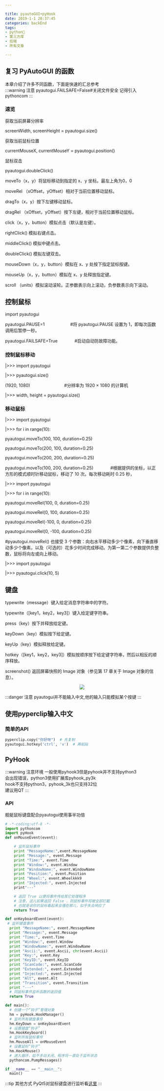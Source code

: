 ```yaml
---

title: pyautoGUI+pyHook
date: 2019-1-1 20:37:45
categories: backEnd
tags:
- python🐍
- 第三方库
- 后端
- 所有文章

---
```


## 复习 PyAutoGUI 的函数

本章介绍了许多不同函数，下面是快速的汇总参考<br/>
:::warning 注意
pyautogui.FAILSAFE=False#关闭文件安全
记得引入pythoncom
:::
### 速览
获取当前屏幕分辨率<br/>

screenWidth, screenHeight = pyautogui.size()<br/>

获取当前鼠标位置<br/>

currentMouseX, currentMouseY = pyautogui.position()<br/>

鼠标双击<br/>

pyautogui.doubleClick()<br/>

moveTo（x，y）将鼠标移动到指定的 x、y 坐标。最左上角为0，0<br/>

moveRel （xOffset，yOffset）相对于当前位置移动鼠标。<br/>

dragTo（x，y）按下左键移动鼠标。<br/>

dragRel （xOffset，yOffset）按下左键，相对于当前位置移动鼠标。<br/>

click（x，y，button）模拟点击（默认是左键）。<br/>

rightClick() 模拟右键点击。<br/>

middleClick() 模拟中键点击。<br/>

doubleClick() 模拟左键双击。<br/>

mouseDown（x，y，button）模拟在 x、y 处按下指定鼠标按键。<br/>

mouseUp（x，y，button）模拟在 x、y 处释放指定键。<br/>

scroll （units）模拟滚动滚轮。正参数表示向上滚动，负参数表示向下滚动。<br/>

## 控制鼠标

import pyautogui

pyautogui.PAUSE=1　　　　　　#将 pyautogui.PAUSE 设置为 1，即每次函数调用后暂停一秒。<br/>

pyautogui.FAILSAFE=True　　　　#启动自动防故障功能。<br/>

### 控制鼠标移动

|>>> import pyautogui<br/>

|>>> pyautogui.size()<br/>

(1920, 1080)　　　　　　　　#分辨率为 1920 × 1080 的计算机<br/>

|>>> width, height = pyautogui.size()<br/>

### 移动鼠标
|>>> import pyautogui<br/>

|>>> for i in range(10):<br/>

pyautogui.moveTo(100, 100, duration=0.25)<br/>

pyautogui.moveTo(200, 100, duration=0.25)<br/>

pyautogui.moveTo(200, 200, duration=0.25)<br/>

pyautogui.moveTo(100, 200, duration=0.25)　　　　#根据提供的坐标，以正方形的模式顺时针移动鼠标，移动了 10 次。每次移动耗时 0.25 秒，<br/>



|>>> import pyautogui<br/>

|>>> for i in range(10):<br/>

pyautogui.moveRel(100, 0, duration=0.25)<br/>

pyautogui.moveRel(0, 100, duration=0.25)<br/>

pyautogui.moveRel(-100, 0, duration=0.25)<br/>

pyautogui.moveRel(0, -100, duration=0.25)<br/>

#pyautogui.moveRel() 也接受 3 个参数：向右水平移动多少个像素，向下垂直移动多少个像素，以及（可选的）花多少时间完成移动。为第一第二个参数提供负整数，鼠标将向左或向上移动。<br/>

|>>> import pyautogui<br/>

|>>> pyautogui.click(10, 5)<br/>
## 键盘
typewrite（message）键入给定消息字符串中的字符。<br/>

typewrite（[key1，key2，key3]）键入给定键字符串。<br/>

press（key）按下并释放给定键。<br/>

keyDown（key）模拟按下给定键。<br/>

keyUp（key）模拟释放给定键。<br/>

hotkey（[key1，key2，key3]）模拟按顺序按下给定键字符串，然后以相反的顺序释放。<br/>

screenshot() 返回屏幕快照的 Image 对象（参见第 17 章关于 Image 对象的信息）。<br/>


<div align= center><img src="./static/pygui.png"/></div>

:::danger 注意
pyautogui并不能输入中文,他的输入只能模拟某个按键
:::

## 使用pyperclip输入中文
### 简单的API
```python
pyperclip.copy("你好呀")  # 先复制
pyautogui.hotkey('ctrl', 'v')  # 再粘贴
```
## PyHook
:::warning 注意环境
一般使用pyhook3但是pyhook并不支持python3<br/>
会出现错误，python3使用扩展库pyhook_py3k<br/>
hook不支持python3，pyhook_3k也只支持32位<br/>
建议用QT
:::
### API
舰艇鼠标键盘配合pyautogui使用事半功倍
```python
# -*-coding:utf-8 -*-
import pythoncom
import pyHook
def onMouseEvent(event):

    # 监听鼠标事件
    print "MessageName:",event.MessageName
    print "Message:", event.Message
    print "Time:", event.Time
    print "Window:", event.Window
    print "WindowName:", event.WindowName
    print "Position:", event.Position
    print "Wheel:", event.Wheelkkk9
    print "Injected:", event.Injected
    print"---"

    # 返回 True 以便将事件传给其它处理程序
    # 注意，这儿如果返回 False ，则鼠标事件将被全部拦截
    # 也就是说你的鼠标看起来会僵在那儿，似乎失去响应了
    return True

def onKeyboardEvent(event):
 # 监听键盘事件
  print "MessageName:", event.MessageName
  print "Message:", event.Message
  print "Time:", event.Time
  print "Window:", event.Window
  print "WindowName:", event.WindowName
  print "Ascii:", event.Ascii, chr(event.Ascii)
  print "Key:", event.Key
  print "KeyID:", event.KeyID
  print "ScanCode:", event.ScanCode
  print "Extended:", event.Extended
  print "Injected:", event.Injected
  print "Alt", event.Alt
  print "Transition", event.Transition
  print "---"
  # 同鼠标事件监听函数的返回值
  return True

def main():
  # 创建一个“钩子”管理对象
  hm = pyHook.HookManager()
  # 监听所有键盘事件
  hm.KeyDown = onKeyboardEvent
  # 设置键盘“钩子”
  hm.HookKeyboard()
  # 监听所有鼠标事件
  hm.MouseAll = onMouseEvent
  # 设置鼠标“钩子”
  hm.HookMouse()
  # 进入循环，如不手动关闭，程序将一直处于监听状态
  pythoncom.PumpMessages()

if __name__ == "__main__":
  main()
```
:::tip 其他方式
PyQt5对鼠标键盘进行监听看<a href=''>这里</a>
:::
<Valine></Valine>